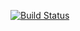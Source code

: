 [![Build Status](https://travis-ci.org/tonosaman/haskell-code-snippets.png?branch=master)](https://travis-ci.org/tonosaman/haskell-code-snippets)
